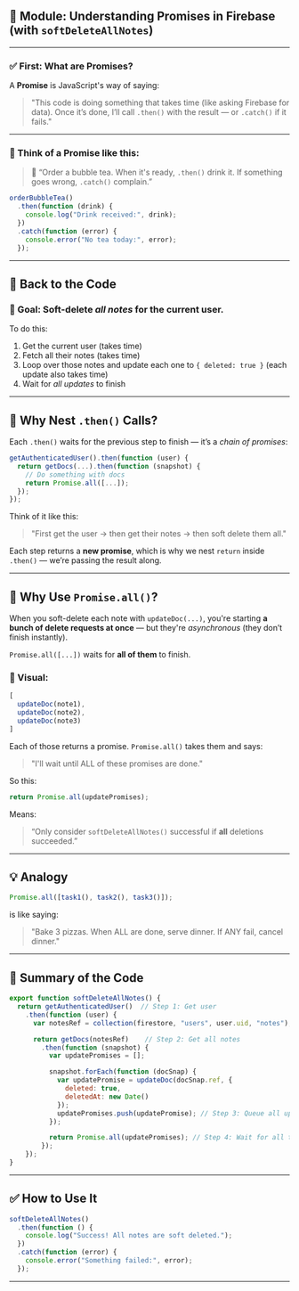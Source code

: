 ## 📘 **Module: Understanding Promises in Firebase (with `softDeleteAllNotes`)**

---

### ✅ First: What are Promises?

A **Promise** is JavaScript's way of saying:

> "This code is doing something that takes time (like asking Firebase for data). Once it’s done, I’ll call `.then()` with the result — or `.catch()` if it fails."

---

### 🧠 Think of a Promise like this:

> 🧋 “Order a bubble tea. When it's ready, `.then()` drink it. If something goes wrong, `.catch()` complain.”

```js
orderBubbleTea()
  .then(function (drink) {
    console.log("Drink received:", drink);
  })
  .catch(function (error) {
    console.error("No tea today:", error);
  });
```

---

## 🔄 Back to the Code

### 🚩 Goal: Soft-delete *all notes* for the current user.

To do this:
1. Get the current user (takes time)
2. Fetch all their notes (takes time)
3. Loop over those notes and update each one to `{ deleted: true }` (each update also takes time)
4. Wait for *all updates* to finish

---

## 🧩 Why Nest `.then()` Calls?

Each `.then()` waits for the previous step to finish — it’s a *chain of promises*:

```js
getAuthenticatedUser().then(function (user) {
  return getDocs(...).then(function (snapshot) {
    // Do something with docs
    return Promise.all([...]);
  });
});
```

Think of it like this:
> "First get the user → then get their notes → then soft delete them all."

Each step returns a **new promise**, which is why we nest `return` inside `.then()` — we’re passing the result along.

---

## 🧵 Why Use `Promise.all()`?

When you soft-delete each note with `updateDoc(...)`, you're starting **a bunch of delete requests at once** — but they're *asynchronous* (they don’t finish instantly).

`Promise.all([...])` waits for **all of them** to finish.

### 🎨 Visual:

```js
[
  updateDoc(note1),
  updateDoc(note2),
  updateDoc(note3)
]
```

Each of those returns a promise. `Promise.all()` takes them and says:

> "I'll wait until ALL of these promises are done."

So this:

```js
return Promise.all(updatePromises);
```

Means:
> “Only consider `softDeleteAllNotes()` successful if **all** deletions succeeded.”

---

## 💡 Analogy

```js
Promise.all([task1(), task2(), task3()]);
```

is like saying:

> "Bake 3 pizzas. When ALL are done, serve dinner. If ANY fail, cancel dinner."

---

## 🧪 Summary of the Code

```js
export function softDeleteAllNotes() {
  return getAuthenticatedUser()  // Step 1: Get user
    .then(function (user) {
      var notesRef = collection(firestore, "users", user.uid, "notes");

      return getDocs(notesRef)    // Step 2: Get all notes
        .then(function (snapshot) {
          var updatePromises = [];

          snapshot.forEach(function (docSnap) {
            var updatePromise = updateDoc(docSnap.ref, {
              deleted: true,
              deletedAt: new Date()
            });
            updatePromises.push(updatePromise); // Step 3: Queue all updates
          });

          return Promise.all(updatePromises); // Step 4: Wait for all to finish
        });
    });
}
```

---

## ✅ How to Use It

```js
softDeleteAllNotes()
  .then(function () {
    console.log("Success! All notes are soft deleted.");
  })
  .catch(function (error) {
    console.error("Something failed:", error);
  });
```

---
